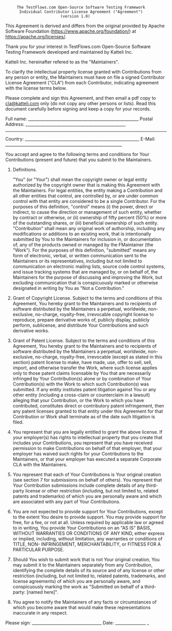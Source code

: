          The TestFlows.com Open-Source Software Testing Framework
          Individual Contributor License Agreement ("Agreement")
                            (version 1.0)
   
   This Agreement is derived and differs from the original provided by
   Apache Software Foundation (https://www.apache.org/foundation/) at
   https://apache.org/licenses/.
   
   Thank you for your interest in TestFlows.com Open-Source Software
   Testing Framework developed and maintained by Katteli Inc.
   
   Katteli Inc. hereinafter refered to as the "Maintainers".
   
   To clarify the intellectual property license granted with Contributions
   from any person or entity, the Maintainers must have on file a signed
   Contributor License Agreement ("CLA") from each Contributor,
   indicating agreement with the license terms below.
   
   Please complete and sign this Agreement, and then email a pdf copy
   to cla@katteli.com only (do not copy any other persons or lists).
   Read this document carefully before signing and keep a copy for your records.
   
   Full name: ______________________________________________________
   Postal Address: _________________________________________________
   _________________________________________________________________
   Country: ________________________________________________________
   E-Mail: _________________________________________________________
   
   You accept and agree to the following terms and conditions for Your
   Contributions (present and future) that you submit to the Maintainers.
   
   1. Definitions.

      "You" (or "Your") shall mean the copyright owner or legal entity
      authorized by the copyright owner that is making this Agreement
      with the Maintainers. For legal entities, the entity making a
      Contribution and all other entities that control, are controlled
      by, or are under common control with that entity are considered to
      be a single Contributor. For the purposes of this definition,
      "control" means (i) the power, direct or indirect, to cause the
      direction or management of such entity, whether by contract or
      otherwise, or (ii) ownership of fifty percent (50%) or more of the
      outstanding shares, or (iii) beneficial ownership of such entity.
      "Contribution" shall mean any original work of authorship,
      including any modifications or additions to an existing work, that
      is intentionally submitted by You to the Maintainers for inclusion
      in, or documentation of, any of the products owned or managed by
      the FMaintainer (the "Work"). For the purposes of this definition,
      "submitted" means any form of electronic, verbal, or written
      communication sent to the Maintainers or its representatives,
      including but not limited to communication on electronic mailing
      lists, source code control systems, and issue tracking systems that
      are managed by, or on behalf of, the Maintainers for the purpose of
      discussing and improving the Work, but excluding communication that
      is conspicuously marked or otherwise designated in writing by You
      as "Not a Contribution."
   
   2. Grant of Copyright License. Subject to the terms and conditions of
      this Agreement, You hereby grant to the Maintainers and to
      recipients of software distributed by the Maintainers a perpetual,
      worldwide, non-exclusive, no-charge, royalty-free, irrevocable
      copyright license to reproduce, prepare derivative works of,
      publicly display, publicly perform, sublicense, and distribute Your
      Contributions and such derivative works.
   
   3. Grant of Patent License. Subject to the terms and conditions of
      this Agreement, You hereby grant to the Maintainers and to
      recipients of software distributed by the Maintainers a perpetual,
      worldwide, non-exclusive, no-charge, royalty-free, irrevocable
      (except as stated in this section) patent license to make, have
      made, use, offer to sell, sell, import, and otherwise transfer the
      Work, where such license applies only to those patent claims
      licensable by You that are necessarily infringed by Your
      Contribution(s) alone or by combination of Your Contribution(s)
      with the Work to which such Contribution(s) was submitted. If any
      entity institutes patent litigation against You or any other entity
      (including a cross-claim or counterclaim in a lawsuit) alleging
      that your Contribution, or the Work to which you have contributed,
      constitutes direct or contributory patent infringement, then any
      patent licenses granted to that entity under this Agreement for
      that Contribution or Work shall terminate as of the date such
      litigation is filed.
   
   4. You represent that you are legally entitled to grant the above
      license. If your employer(s) has rights to intellectual property
      that you create that includes your Contributions, you represent
      that you have received permission to make Contributions on behalf
      of that employer, that your employer has waived such rights for
      your Contributions to the Maintainers, or that your employer has
      executed a separate Corporate CLA with the Maintainers.
   
   5. You represent that each of Your Contributions is Your original
      creation (see section 7 for submissions on behalf of others). You
      represent that Your Contribution submissions include complete
      details of any third-party license or other restriction (including,
      but not limited to, related patents and trademarks) of which you
      are personally aware and which are associated with any part of Your
      Contributions.
   
   6. You are not expected to provide support for Your Contributions,
      except to the extent You desire to provide support. You may provide
      support for free, for a fee, or not at all. Unless required by
      applicable law or agreed to in writing, You provide Your
      Contributions on an "AS IS" BASIS, WITHOUT WARRANTIES OR CONDITIONS
      OF ANY KIND, either express or implied, including, without
      limitation, any warranties or conditions of TITLE, NON-
      INFRINGEMENT, MERCHANTABILITY, or FITNESS FOR A PARTICULAR PURPOSE.
   
   7. Should You wish to submit work that is not Your original creation,
      You may submit it to the Maintainers separately from any
      Contribution, identifying the complete details of its source and of
      any license or other restriction (including, but not limited to,
      related patents, trademarks, and license agreements) of which you
      are personally aware, and conspicuously marking the work as
      "Submitted on behalf of a third-party: [named here]".
   
   8. You agree to notify the Maintainers of any facts or circumstances of
      which you become aware that would make these representations
      inaccurate in any respect.
   
   Please sign: __________________________________ Date: _______________
_
